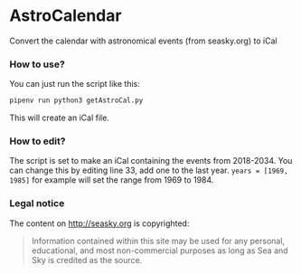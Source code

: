 # AstroCalendar

Convert the calendar with astronomical events (from seasky.org) to iCal

### How to use?

You can just run the script like this:

```bash
pipenv run python3 getAstroCal.py
```

This will create an iCal file.

### How to edit?
The script is set to make an iCal containing the events from 2018-2034. You can change this by editing line 33, add one to the last year.
`years = [1969, 1985]` for example will set the range from 1969 to 1984.

### Legal notice

The content on http://seasky.org is copyrighted:
>Information contained within this site may be used for any personal, educational, and most non-commercial purposes as long as Sea and Sky is credited as the source.
